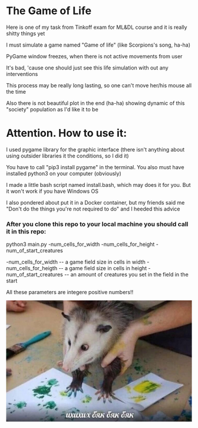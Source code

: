 # The Game of Life

Here is one of my task from Tinkoff exam for ML&DL course and it is really shitty things yet

I must simulate a game named "Game of life" (like Scorpions's song, ha-ha) 

PyGame window freezes, when there is not active movements from user

It's bad, 'cause one should just see this life simulation with out any interventions

This process may be really long lasting, so one can't move her/his mouse all the time

Also there is not beautiful plot in the end (ha-ha) showing dynamic of this "society" population as I'd like it to be

# Attention. How to use it:

I used pygame library for the graphic interface (there isn't anything about using outsider libraries it the conditions, so I did it)

You have to call "pip3 install pygame" in the terminal. You also must have installed python3 on your computer (obviously)

I made a little bash script named install.bash, which may does it for you. But it won't work if you have Windows OS

I also pondered about put it in a Docker container, but my friends said me "Don't do the things you're not required to do" and I heeded this advice

### After you clone this repo to your local machine you should call it in this repo:

python3 main.py -num_cells_for_width -num_cells_for_height -num_of_start_creatures

-num_cells_for_width -- a game field size in cells in width 
-num_cells_for_heigth -- a game field size in cells in height
-num_of_start_creatures -- an amount of creatures you set in the field in the start

All these parameters are integere positive numbers!!

![see cuteness](pictures/fun.jpg "Как-то так я писал этот код")​

